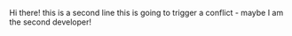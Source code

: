 Hi there!
this is a second line
this is going to trigger a conflict  - maybe
I am the second developer!

